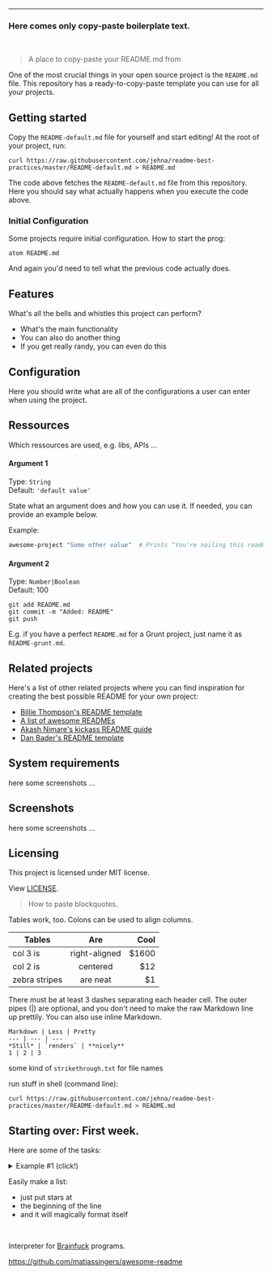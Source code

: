 
<br/>

***

### Here comes only copy-paste boilerplate text.

<br/>

> A place to copy-paste your README.md from

One of the most crucial things in your open source project is the `README.md`
file. This repository has a ready-to-copy-paste template you can use for all
your projects.

## Getting started

Copy the `README-default.md` file for yourself and start editing! At the root of
your project, run:

```shell
curl https://raw.githubusercontent.com/jehna/readme-best-practices/master/README-default.md > README.md
```

The code above fetches the `README-default.md` file from this repository.
Here you should say what actually happens when you execute the code above.

### Initial Configuration

Some projects require initial configuration. How to start the prog:

```shell
atom README.md
```

And again you'd need to tell what the previous code actually does.

## Features

What's all the bells and whistles this project can perform?
* What's the main functionality
* You can also do another thing
* If you get really randy, you can even do this

## Configuration

Here you should write what are all of the configurations a user can enter when
using the project.

## Ressources

Which ressources are used, e.g. libs, APIs ...

#### Argument 1
Type: `String`  
Default: `'default value'`

State what an argument does and how you can use it. If needed, you can provide
an example below.

Example:
```bash
awesome-project "Some other value"  # Prints "You're nailing this readme!"
```

#### Argument 2
Type: `Number|Boolean`  
Default: 100



```shell
git add README.md
git commit -m "Added: README"
git push
```


E.g. if you have a perfect `README.md` for a Grunt project, just name it as
`README-grunt.md`.

## Related projects

Here's a list of other related projects where you can find inspiration for
creating the best possible README for your own project:

- [Billie Thompson's README template](https://gist.github.com/PurpleBooth/109311bb0361f32d87a2)
- [A list of awesome READMEs](https://github.com/matiassingers/awesome-readme)
- [Akash Nimare's kickass README guide](https://gist.github.com/akashnimare/7b065c12d9750578de8e705fb4771d2f)
- [Dan Bader's README template](https://github.com/dbader/readme-template)

## System requirements

here some screenshots ...

## Screenshots

here some screenshots ...

## Licensing

This project is licensed under MIT license.

View [LICENSE](LICENSE).

[issues]:https://github.com/jehna/readme-best-practices/issues/new

> How to paste blockquotes.

Tables work, too.
Colons can be used to align columns.

| Tables        | Are           | Cool  |
| ------------- |:-------------:| -----:|
| col 3 is      | right-aligned | $1600 |
| col 2 is      | centered      |   $12 |
| zebra stripes | are neat      |    $1 |

There must be at least 3 dashes separating each header cell.
The outer pipes (|) are optional, and you don't need to make the
raw Markdown line up prettily. You can also use inline Markdown.

    Markdown | Less | Pretty
    --- | --- | ---
    *Still* | `renders` | **nicely**
    1 | 2 | 3


some kind of `strikethrough.txt` for file names

run stuff in shell (command line):

```shell
curl https://raw.githubusercontent.com/jehna/readme-best-practices/master/README-default.md > README.md
```

## Starting over: First week.
Here are
some of the tasks:

<details>
    <summary>Example #1 (click!)</summary>

        source code
        source code
        source code

</details>

Easily make a list:
* just put stars at
* the beginning of the line
* and it will magically format itself

<br/>

Interpreter for [Brainfuck](https://en.wikipedia.org/wiki/Brainfuck) programs.

https://github.com/matiassingers/awesome-readme
